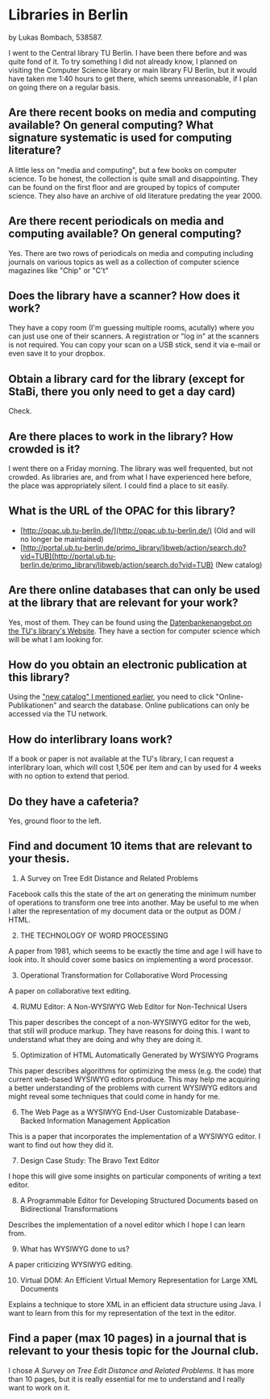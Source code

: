 # Libraries in Berlin

by Lukas Bombach, 538587.

I went to the Central library TU Berlin. I have been there before and was quite fond of it. To try something I did not already know, I planned on visiting the Computer Science library or main library FU Berlin, but it would have taken me 1:40 hours to get there, which seems unreasonable, if I plan on going there on a regular basis.

## Are there recent books on media and computing available? On general computing? What signature systematic is used for computing literature?

A little less on "media and computing", but a few books on computer science. To be honest, the collection is quite small and disappointing. They can be found on the first floor and are grouped by topics of computer science. They also have an archive of old literature predating the year 2000.

## Are there recent periodicals on media and computing available? On general computing?

Yes. There are two rows of periodicals on media and computing including journals on various topics as well as a collection of computer science magazines like "Chip" or "C't"

## Does the library have a scanner? How does it work?

They have a copy room (I'm guessing multiple rooms, acutally) where you can just use one of their scanners.
A registration or "log in" at the scanners is not required. You can copy your scan on a USB stick, send it
via e-mail or even save it to your dropbox.

## Obtain a library card for the library (except for StaBi, there you only need to get a day card)

Check.

## Are there places to work in the library? How crowded is it?

I went there on a Friday morning. The library was well frequented, but not crowded. As libraries are, and from what I have experienced here before, the place was appropriately silent. I could find a place to sit easily.

## What is the URL of the OPAC for this library?

 * [http://opac.ub.tu-berlin.de/](http://opac.ub.tu-berlin.de/) (Old and will no longer be maintained)
 * [http://portal.ub.tu-berlin.de/primo_library/libweb/action/search.do?vid=TUB](http://portal.ub.tu-berlin.de/primo_library/libweb/action/search.do?vid=TUB) (New catalog)

## Are there online databases that can only be used at the library that are relevant for your work?

Yes, most of them. They can be found using the [Datenbankenangebot on the TU's library's Website](http://rzblx10.uni-regensburg.de/dbinfo/fachliste.php?bib_id=tubb&colors=255&ocolors=40&lett=l). They have a section for computer science which will be what I am looking for.

## How do you obtain an electronic publication at this library?

Using the ["new catalog" I  mentioned earlier](http://portal.ub.tu-berlin.de/), you need to click "Online-Publikationen" and search the database. Online publications can only be accessed via the TU network.

## How do interlibrary loans work?

If a book or paper is not available at the TU's library, I can request a interlibrary loan, which will cost 1,50€ per item and can by used for 4 weeks with no option to extend that period.

## Do they have a cafeteria?

Yes, ground floor to the left.

## Find and document 10 items that are relevant to your thesis.

 1. A Survey on Tree Edit Distance and Related Problems

 Facebook calls this the state of the art on generating the minimum number of operations to transform one tree into another. May be useful to me when I alter the representation of my document data or the output as DOM / HTML.

 2. THE TECHNOLOGY OF WORD PROCESSING

 A paper from 1981, which seems to be exactly the time and age I will have to look into. It should cover some basics on implementing a word processor.

 3. Operational Transformation for Collaborative Word Processing

 A paper on collaborative text editing.

 4. RUMU Editor: A Non-WYSIWYG Web Editor for Non-Technical Users

 This paper describes the concept of a non-WYSIWYG editor for the web, that still will produce markup. They have reasons for doing this. I want to understand what they are doing and why they are doing it.

 5. Optimization of HTML Automatically Generated by WYSIWYG Programs

 This paper describes algorithms for optimizing the mess (e.g. the code) that current web-based WYSIWYG editors produce. This may help me acquiring a better understanding of the problems with current WYSIWYG editors and might reveal some techniques that could come in handy for me.

 6. The Web Page as a WYSIWYG End-User Customizable Database-Backed Information Management Application

 This is a paper that incorporates the implementation of a WYSIWYG editor. I want to find out how they did it.

 7. Design Case Study: The Bravo Text Editor

 I hope this will give some insights on particular components of writing a text editor.

 8. A Programmable Editor for Developing Structured Documents based on Bidirectional Transformations

 Describes the implementation of a novel editor which I hope I can learn from.

 9. What has WYSIWYG done to us?

 A paper criticizing WYSIWYG editing.

 10. Virtual DOM: An Efficient Virtual Memory Representation for Large XML Documents

 Explains a technique to store XML in an efficient data structure using Java. I want to learn from this for my representation of the text in the editor.

## Find a paper (max 10 pages) in a journal that is relevant to your thesis topic for the Journal club.

I chose *A Survey on Tree Edit Distance and Related Problems*. It has more than 10 pages, but it is really essential for me to understand and I really want to work on it.
